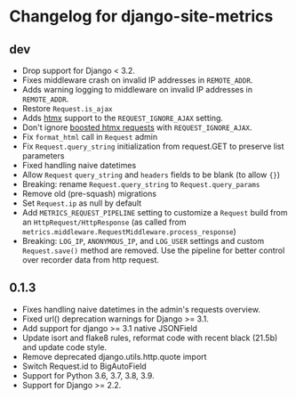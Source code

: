 # Changelog for django-site-metrics

## dev

* Drop support for Django < 3.2.
* Fixes middleware crash on invalid IP addresses in ``REMOTE_ADDR``.
* Adds warning logging to middleware on invalid IP addresses in
  ``REMOTE_ADDR``.
* Restore `Request.is_ajax`
* Adds [htmx](https://htmx.org/) support to the ``REQUEST_IGNORE_AJAX``
  setting.
* Don't ignore [boosted htmx requests](https://htmx.org/attributes/hx-boost/)
  with ``REQUEST_IGNORE_AJAX``.
* Fix `format_html` call in `Request` admin
* Fix `Request.query_string` initialization from request.GET to preserve list parameters
* Fixed handling naive datetimes
* Allow `Request` `query_string` and `headers` fields to be blank (to allow `{}`)
* Breaking: rename `Request.query_string` to `Request.query_params`
* Remove old (pre-squash) migrations
* Set `Request.ip` as null by default
* Add `METRICS_REQUEST_PIPELINE` setting to customize a `Request` build from an
  `HttpRequest/HttpResponse` (as called from
  `metrics.middleware.RequestMiddleware.process_response`)
* Breaking: `LOG_IP`, `ANONYMOUS_IP`, and `LOG_USER` settings and custom
  `Request.save()` method are removed.
  Use the pipeline for better control over recorder data from http request.

## 0.1.3

* Fixes handling naive datetimes in the admin's requests overview.
* Fixed url() deprecation warnings for Django >= 3.1.
* Add support for django >= 3.1 native JSONField
* Update isort and flake8 rules, reformat code with recent black (21.5b) and update code style.
* Remove deprecated django.utils.http.quote import
* Switch Request.id to BigAutoField
* Support for Python 3.6, 3.7, 3.8, 3.9.
* Support for Django >= 2.2.
